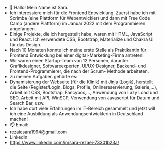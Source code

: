 - 👋 Hallo! Mein Name ist Sara.
-  Ich interessiere mich für die Frontend Entwicklung. Zuerst habe ich mit Scrimba (eine Plattform für Webentwickler) und dann mit Free Code Camp (andere Plattform) im      Januar 2022 mit dem Programmieren angefangen.
-  Einige Projekte, die ich hergestellt habe, waren mit HTML, JavaScript und React. Ich verwendete CSS, Bootstrap, Materialize und Chakra UI für das Design.
-  Nach 10 Monaten konnte ich meine erste Stelle als Praktikantin für Frontend Entwicklung bei einer digital-Marketing-Firma antreten!
-  Wir waren einen Startup-Team von 12 Personen, darunter Grafikdesigner, Softwareexperten, UI/UX-Designer, Backend- und Frontend-Programmierer, die nach der Scrum-  	    Methode arbeiteten. 
-  zu meinen Aufgaben gehörte es:  
-  Dynamisierung der Webseite (für die Klinik) mit Jinja (Logik), herstellt die Seite (Register/Login, Blogs, Profile, Onlinereservierung, Galerie,...), Arbeit mit CSS,        Bootstrap, Fancybox,..., Anwendung von Lazy Load und SEO, Arbeit mit API, WinSCP, Verwendung von Javascript für Datum und Search Bar, uzw.
-  Ich habe dort viele Erfahrungen im IT-Bereich gesammelt und jetzt will ich eine Ausbildung als Anwendungsentwicklerin in Deutschland machen!
- 📫 Email:
- rezaiesara1994@gmail.com
- LinkedIn:
- https://www.linkedin.com/in/sara-rezaei-73301b23a/

